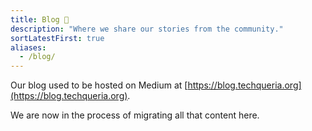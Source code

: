```yaml
---
title: Blog 📝️
description: "Where we share our stories from the community."
sortLatestFirst: true
aliases:
  - /blog/
---
```


Our blog used to be hosted on Medium at [https://blog.techqueria.org](https://blog.techqueria.org).

We are now in the process of migrating all that content here.
